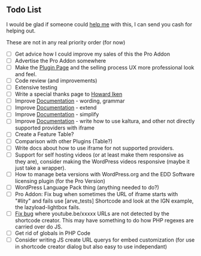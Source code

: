 ## Todo List ##

I would be glad if someone could [help me](https://github.com/nextgenthemes/advanced-responsive-video-embedder) with this, I can send you cash for helping out.

These are not in any real priority order (for now)

- [ ] Get advice how I could improve my sales of this the Pro Addon
- [ ] Advertise the Pro Addon somewhere
- [ ] Make the [Plugin Page](https://nextgenthemes.com/plugins/advanced-responsive-video-embedder-pro/) and the selling process UX more professional look and feel.
- [ ] Code review (and improvements)
- [ ] Extensive testing
- [ ] Write a special thanks page to [Howard Iken](http://www.myfloridalaw.com/)
- [ ] Improve [Documentation][50] - wording, grammar
- [ ] Improve [Documentation][50] - extend
- [ ] Improve [Documentation][50] - simplify
- [ ] Improve [Documentation][50] - write how to use kaltura, and other not directly supported providers with iframe
- [ ] Create a Feature Table?
- [ ] Comparison with other Plugins (Table?)
- [ ] Write docs about how to use iframe for not supported providers.
- [ ] Support for self hosting videos (or at least make them responsive as they are), consider making the WordPress videos responsive (maybe it just take a wrapper).
- [ ] How to manage beta versions with WordPress.org and the EDD Software licensing plugin (for the Pro Version)
- [ ] WordPress Language Pack thing (anything needed to do?)
- [ ] Pro Addon: Fix bug when sometimes the URL of iframe starts with "#lity" and fails use [arve_tests] Shortcode and look at the IGN example, the lazyload-lightbox fails.
- [ ] [Fix bug](https://community.nextgenthemes.com/90/i-put-in-youtube-url-and-get-the-no-provider-selected-message?show=90#q90) where youtube.be/xxxxx URLs are not detected by the shortcode creator. This may have something to do how PHP regexes are carried over do JS.
- [ ] Get rid of globals in PHP Code
- [ ] Consider writing JS create URL querys for embed customization (for use in shortcode creator dialog but also easy to use independant)

 [50]: https://github.com/nextgenthemes/advanced-responsive-video-embedder/blob/master/docs.md
